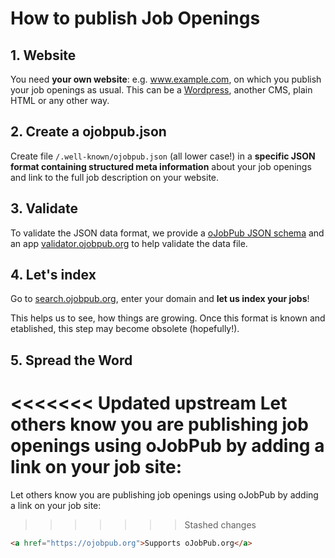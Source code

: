 # How to publish Job Openings

## 1. Website
You need **your own website**: e.g. www.example.com, on which you publish your job openings as usual. This can be a [Wordpress](https://wordpress.org/), another CMS, plain HTML or any other way.

## 2. Create a ojobpub.json
Create file `/.well-known/ojobpub.json` (all lower case!) in a **specific JSON format containing structured meta information** about your job openings and link to the full job description on your website.

## 3. Validate

To validate the JSON data format, we provide a [oJobPub JSON schema](https://github.com/ojobpub/schema) and an app [validator.ojobpub.org](https://validator.ojobpub.org) to help validate the data file.

## 4. Let's index

Go to [search.ojobpub.org](https://search.ojobpub.org), enter your domain and **let us index your jobs**! 

This helps us to see, how things are growing. Once this format is known and etablished, this step may become obsolete (hopefully!).

## 5. Spread the Word

<<<<<<< Updated upstream
Let others know you are publishing job openings using oJobPub by **adding a link** on your job site:
=======
Let others know you are publishing job openings using oJobPub by adding a link on your job site:

>>>>>>> Stashed changes
```html
<a href="https://ojobpub.org">Supports oJobPub.org</a>
```
